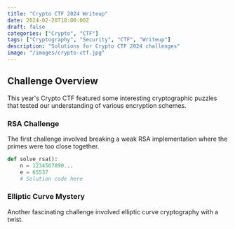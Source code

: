 ```yaml
---
title: "Crypto CTF 2024 Writeup"
date: 2024-02-20T10:00:00Z
draft: false
categories: ["Crypto", "CTF"]
tags: ["Cryptography", "Security", "CTF", "Writeup"]
description: "Solutions for Crypto CTF 2024 challenges"
image: "/images/crypto-ctf.jpg"
---
```


## Challenge Overview

This year's Crypto CTF featured some interesting cryptographic puzzles that tested our understanding of various encryption schemes.

### RSA Challenge
The first challenge involved breaking a weak RSA implementation where the primes were too close together.

```python
def solve_rsa():
    n = 1234567890...
    e = 65537
    # Solution code here
```

### Elliptic Curve Mystery
Another fascinating challenge involved elliptic curve cryptography with a twist.